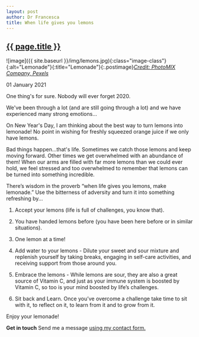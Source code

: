 ```yaml
---
layout: post
author: Dr Francesca
title: When life gives you lemons
---
```


 <h2 class="postheader"><a href="{{ site.baseurl }}{{ page.url }}">{{ page.title }}</a></h2>



![image]({{ site.baseurl }}/img/lemons.jpg){:class="image-class"}{:alt="Lemonade"}{:title="Lemonade"}{:.postimage}*<a href="https://www.pexels.com/photo/aroma-beverage-blur-citrus-96974/">Credit: PhotoMIX Company, Pexels</a>*

<p class="blogdate">01 January 2021</p>

One thing's for sure. Nobody will ever forget 2020.

We've been through a lot (and are still going through a lot) and we have experienced many strong emotions...

On New Year's Day, I am thinking about the best way to turn lemons into lemonade! No point in wishing for freshly squeezed orange juice if we only have lemons.

Bad things happen...that's life. Sometimes we catch those lemons and keep moving forward.  Other times we get overwhelmed with an abundance of them! When our arms are filled with far more lemons than we could ever hold, we feel stressed and too overwhelmed to remember that lemons can be turned into something incredible.

There’s wisdom in the proverb “when life gives you lemons, make lemonade.”  Use the bitterness of adversity and turn it into something refreshing by...

1. Accept your lemons (life is full of challenges, you know that).

2. You have handed lemons before (you have been here before or in similar situations).

3. One lemon at a time!

4. Add water to your lemons - Dilute your sweet and sour mixture and replenish yourself by taking breaks, engaging in self-care activities, and receiving support from those around you.

5. Embrace the lemons - While lemons are sour, they are also a great source of Vitamin C, and just as your immune system is boosted by Vitamin C, so too is your mind boosted by life’s challenges.

6. Sit back and Learn. Once you’ve overcome a challenge take time to sit with it, to reflect on it, to learn from it and to grow from it.

Enjoy your lemonade!


<strong>Get in touch</strong>
Send me a message <a href="https://drfrancesca.co.uk/contact">using my contact form.</a>





<br>
<div class="sharethis-inline-share-buttons"></div>
<br>
